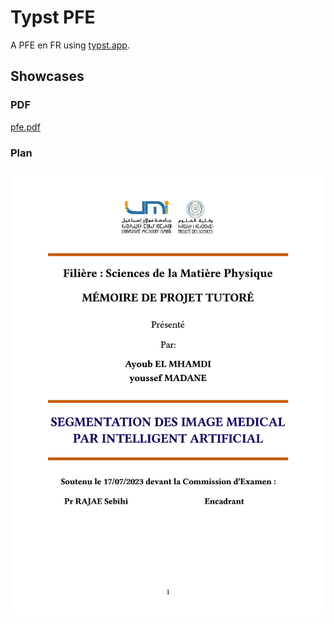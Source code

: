 # Typst PFE

A PFE en FR using [typst.app](https://typst.app).

## Showcases

### PDF

[pfe.pdf](./build/main.pdf)

### Plan

![Preview](images/main.jpg)
